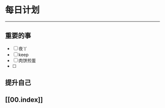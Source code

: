 
# 每日计划
---
## 重要的事

- [ ]    夜丫
- [ ]   keep
- [ ]  肉饼煎蛋
- [ ] 



## 提升自己

  



## [[00.index]]










